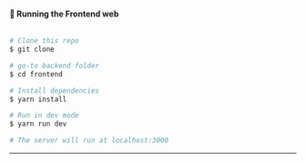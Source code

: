 
#### 🧭 Running the Frontend web

```bash

# Clone this repo
$ git clone 

# go-to backend folder
$ cd frontend

# Install dependencies
$ yarn install

# Run in dev mode
$ yarn run dev

# The server will run at localhost:3000

```

---
